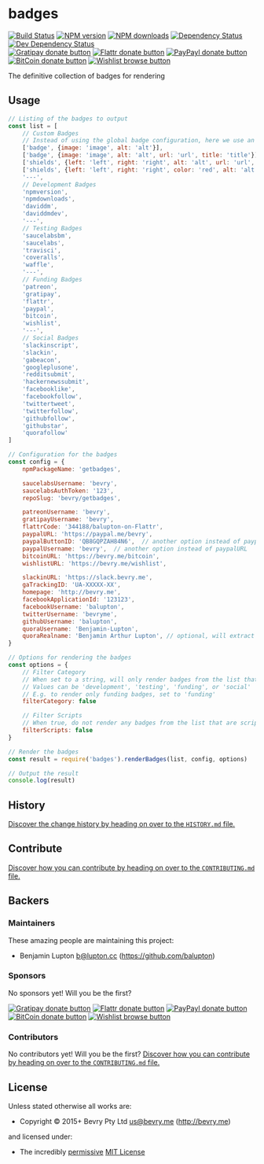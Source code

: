 
<!-- TITLE/ -->

# badges

<!-- /TITLE -->


<!-- BADGES/ -->

[![Build Status](https://img.shields.io/travis/bevry/badges/master.svg)](http://travis-ci.org/bevry/badges "Check this project's build status on TravisCI")
[![NPM version](https://img.shields.io/npm/v/badges.svg)](https://npmjs.org/package/badges "View this project on NPM")
[![NPM downloads](https://img.shields.io/npm/dm/badges.svg)](https://npmjs.org/package/badges "View this project on NPM")
[![Dependency Status](https://img.shields.io/david/bevry/badges.svg)](https://david-dm.org/bevry/badges)
[![Dev Dependency Status](https://img.shields.io/david/dev/bevry/badges.svg)](https://david-dm.org/bevry/badges#info=devDependencies)<br/>
[![Gratipay donate button](https://img.shields.io/gratipay/bevry.svg)](https://www.gratipay.com/bevry/ "Donate weekly to this project using Gratipay")
[![Flattr donate button](https://img.shields.io/badge/flattr-donate-yellow.svg)](http://flattr.com/thing/344188/balupton-on-Flattr "Donate monthly to this project using Flattr")
[![PayPayl donate button](https://img.shields.io/badge/paypal-donate-yellow.svg)](https://www.paypal.com/cgi-bin/webscr?cmd=_s-xclick&hosted_button_id=QB8GQPZAH84N6 "Donate once-off to this project using Paypal")
[![BitCoin donate button](https://img.shields.io/badge/bitcoin-donate-yellow.svg)](https://coinbase.com/checkouts/9ef59f5479eec1d97d63382c9ebcb93a "Donate once-off to this project using BitCoin")
[![Wishlist browse button](https://img.shields.io/badge/wishlist-donate-yellow.svg)](http://amzn.com/w/2F8TXKSNAFG4V "Buy an item on our wishlist for us")

<!-- /BADGES -->


<!-- DESCRIPTION/ -->

The definitive collection of badges for rendering

<!-- /DESCRIPTION -->


## Usage

``` javascript
// Listing of the badges to output
const list = [
	// Custom Badges
	// Instead of using the global badge configuration, here we use an array in the format of [name, config]
	['badge', {image: 'image', alt: 'alt'}],
	['badge', {image: 'image', alt: 'alt', url: 'url', title: 'title'}],
	['shields', {left: 'left', right: 'right', alt: 'alt', url: 'url', title: 'title'}],
	['shields', {left: 'left', right: 'right', color: 'red', alt: 'alt', url: 'url', title: 'title'}],
	'---',
	// Development Badges
	'npmversion',
	'npmdownloads',
	'daviddm',
	'daviddmdev',
	'---',
	// Testing Badges
	'saucelabsbm',
	'saucelabs',
	'travisci',
	'coveralls',
	'waffle',
	'---',
	// Funding Badges
	'patreon',
	'gratipay',
	'flattr',
	'paypal',
	'bitcoin',
	'wishlist',
	'---',
	// Social Badges
	'slackinscript',
	'slackin',
	'gabeacon',
	'googleplusone',
	'redditsubmit',
	'hackernewssubmit',
	'facebooklike',
	'facebookfollow',
	'twittertweet',
	'twitterfollow',
	'githubfollow',
	'githubstar',
	'quorafollow'
]

// Configuration for the badges
const config = {
	npmPackageName: 'getbadges',

	saucelabsUsername: 'bevry',
	saucelabsAuthToken: '123',
	repoSlug: 'bevry/getbadges',

	patreonUsername: 'bevry',
	gratipayUsername: 'bevry',
	flattrCode: '344188/balupton-on-Flattr',
	paypalURL: 'https://paypal.me/bevry',
	paypalButtonID: 'QB8GQPZAH84N6',  // another option instead of paypalURL
	paypalUsername: 'bevry',  // another option instead of paypalURL
	bitcoinURL: 'https://bevry.me/bitcoin',
	wishlistURL: 'https://bevry.me/wishlist',

	slackinURL: 'https://slack.bevry.me',
	gaTrackingID: 'UA-XXXXX-XX',
	homepage: 'http://bevry.me',
	facebookApplicationId: '123123',
	facebookUsername: 'balupton',
	twitterUsername: 'bevryme',
	githubUsername: 'balupton',
	quoraUsername: 'Benjamin-Lupton',
	quoraRealname: 'Benjamin Arthur Lupton', // optional, will extract from username
}

// Options for rendering the badges
const options = {
	// Filter Category
	// When set to a string, will only render badges from the list that of the specified category
	// Values can be 'development', 'testing', 'funding', or 'social'
	// E.g. to render only funding badges, set to 'funding'
	filterCategory: false

	// Filter Scripts
	// When true, do not render any badges from the list that are scripts
	filterScripts: false
}

// Render the badges
const result = require('badges').renderBadges(list, config, options)

// Output the result
console.log(result)
```


<!-- HISTORY/ -->

## History
[Discover the change history by heading on over to the `HISTORY.md` file.](https://github.com/bevry/badges/blob/master/HISTORY.md#files)

<!-- /HISTORY -->


<!-- CONTRIBUTE/ -->

## Contribute

[Discover how you can contribute by heading on over to the `CONTRIBUTING.md` file.](https://github.com/bevry/badges/blob/master/CONTRIBUTING.md#files)

<!-- /CONTRIBUTE -->


<!-- BACKERS/ -->

## Backers

### Maintainers

These amazing people are maintaining this project:

- Benjamin Lupton <b@lupton.cc> (https://github.com/balupton)

### Sponsors

No sponsors yet! Will you be the first?

[![Gratipay donate button](https://img.shields.io/gratipay/bevry.svg)](https://www.gratipay.com/bevry/ "Donate weekly to this project using Gratipay")
[![Flattr donate button](https://img.shields.io/badge/flattr-donate-yellow.svg)](http://flattr.com/thing/344188/balupton-on-Flattr "Donate monthly to this project using Flattr")
[![PayPayl donate button](https://img.shields.io/badge/paypal-donate-yellow.svg)](https://www.paypal.com/cgi-bin/webscr?cmd=_s-xclick&hosted_button_id=QB8GQPZAH84N6 "Donate once-off to this project using Paypal")
[![BitCoin donate button](https://img.shields.io/badge/bitcoin-donate-yellow.svg)](https://coinbase.com/checkouts/9ef59f5479eec1d97d63382c9ebcb93a "Donate once-off to this project using BitCoin")
[![Wishlist browse button](https://img.shields.io/badge/wishlist-donate-yellow.svg)](http://amzn.com/w/2F8TXKSNAFG4V "Buy an item on our wishlist for us")

### Contributors

No contributors yet! Will you be the first?
[Discover how you can contribute by heading on over to the `CONTRIBUTING.md` file.](https://github.com/bevry/badges/blob/master/CONTRIBUTING.md#files)

<!-- /BACKERS -->


<!-- LICENSE/ -->

## License

Unless stated otherwise all works are:

- Copyright &copy; 2015+ Bevry Pty Ltd <us@bevry.me> (http://bevry.me)

and licensed under:

- The incredibly [permissive](http://en.wikipedia.org/wiki/Permissive_free_software_licence) [MIT License](http://opensource.org/licenses/mit-license.php)

<!-- /LICENSE -->

